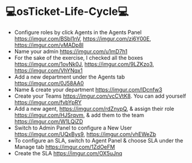 # 💻osTicket-Life-Cycle💻
- Configure roles by click Agents in the Agents Panel https://imgur.com/BSbI1nV, https://imgur.com/zi6Y00E, https://imgur.com/vMADp8I
- Name your admin https://imgur.com/u1mD7h1
- For the sake of the exercise, I checked all the boxes https://imgur.com/1ovNk0J, https://imgur.com/9LZKzo3, https://imgur.com/VhYNqx1
- Add a new department under the Agents tab https://imgur.com/0J58AA0
- Name & create your department https://imgur.com/IDcnfw3
- Create your Teams https://imgur.com/vcCVtK8. You can add yourself https://imgur.com/fvbYpRY
- Add a new agent, https://imgur.com/rdZnypQ, & assign their role https://imgur.com/HJSrqvm, & add them to the team https://imgur.com/W1LQiZD
- Switch to Admin Panel to configure a New User https://imgur.com/UQxBys9, https://imgur.com/vhEWeZb
- To configure an SLA, switch to Agent Panel & choose SLA under the Manage tab https://imgur.com/1ZdOeFM
- Create the SLA https://imgur.com/OX5uJnq
